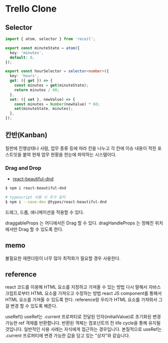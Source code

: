 # Trello Clone

## Selector

```ts
import { atom, selector } from 'recoil';

export const minuteState = atom({
  key: 'minutes',
  default: 0,
});

export const hourSelector = selector<number>({
  key: 'hours',
  get: ({ get }) => {
    const minutes = get(minuteState);
    return minutes / 60;
  },
  set: ({ set }, newValue) => {
    const minutes = Number(newValue) * 60;
    set(minuteState, minutes);
  },
});
```

## 칸반(Kanban)

칠판에 진행상태나 사람, 업무 종류 등에 따라 칸을 나누고 각 칸에 이슈 내용이 적힌 포스트잇을 붙여 현재 업무 현황을 한눈에 파악하는 시스템이다.

### Drag and Drop

- [react-beautiful-dnd](https://npmjs.com/package/react-beautiful-dnd)

```bash
$ npm i react-beautiful-dnd

# typescript 사용 시 추가 설치
$ npm i --save-dev @types/react-beautiful-dnd
```

드래그, 드롭, 애니메이션을 적용할 수 있다.

draggableProps 는 어디에서든 Drag 할 수 있다.
dragHandleProps 는 정해진 위치에서만 Drag 할 수 있도록 한다.

## memo

불필요한 재렌더링이 너무 많아 최적화가 필요할 경우 사용한다.

## reference

react 코드를 이용해 HTML 요소를 지정하고 가져올 수 있는 방법
다시 말해서 자바스크립트로부터 HTML 요소를 가져오고 수정하는 방법
react JS component를 통해서 HTML 요소를 가져올 수 있도록 한다.
reference랑 우리가 HTML 요소를 가져와서 그걸 변경 할 수 있도록 해준다.

useRef()
useRef는 .current 프로퍼티로 전달된 인자(initialValue)로 초기화된 변경 가능한 ref 객체를 반환합니다. 반환된 객체는 컴포넌트의 전 life cycle을 통해 유지될 것입니다.
일반적인 사용 사례는 자식에게 접근하는 경우입니다.
본질적으로 useRef는 .current 프로퍼티에 변경 가능한 값을 담고 있는 "상자"와 같습니다.
